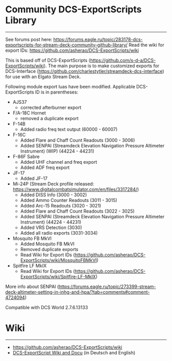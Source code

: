 # Community DCS-ExportScripts Library
---

See forums post here: https://forums.eagle.ru/topic/283178-dcs-exportscripts-for-stream-deck-community-github-library/
Read the wiki for export IDs: https://github.com/asherao/DCS-ExportScripts/wiki

This is based off of DCS-ExportScripts (https://github.com/s-d-a/DCS-ExportScripts/wiki). The main purpose is to make customized exports for DCS-Interface (https://github.com/charlestytler/streamdeck-dcs-interface) for use with an Elgato Stream Deck. 

Following module export luas have been modified. Applicable DCS-ExportScripts ID is in parentheses:
- AJS37
  - corrected afterburner export
- F/A-18C Hornet
  - removed a duplicate export
- F-14B
  - Added radio freq text output (60000 - 60007)
- F-16C
  - Added Flare and Chaff Count Readouts (3000 - 3006)
  - Added SENPAI (Streamdeck Elevation Navigation Pressure Altimeter Instrument) (WIP) (44224 - 44231)
- F-86F Sabre
  - Added UHF channel and freq export
  - Added ADF freq export
- JF-17
  - Added JF-17
- Mi-24P (Stream Deck profile released: https://www.digitalcombatsimulator.com/en/files/3317284/)
  - Added DISS Info (3000 - 3002)
  - Added Ammo Counter Readouts (3011 - 3015)
  - Added Arc-15 Readouts (3020 - 3021)
  - Added Flare and Chaff Count Readouts (3022 - 3025)
  - Added SENPAI (Streamdeck Elevation Navigation Pressure Altimeter Instrument) (44224 - 44231)
  - Added VRS Detection (3030)
  - Added all radio exports (3031-3034)
- Mosquito FB MkVI
  - Added Mosquito FB MkVI
  - Removed duplicate exports
  - Read Wiki for Export IDs (https://github.com/asherao/DCS-ExportScripts/wiki/MosquitoFBMkVI)
- Spitfire LF MkIX
  - Read Wiki for Export IDs (https://github.com/asherao/DCS-ExportScripts/wiki/Spitfire-LF-MkIX)

More info about SENPAI (https://forums.eagle.ru/topic/273399-stream-deck-altimeter-setting-in-inhg-and-hpa/?tab=comments#comment-4724094)

Compatible with DCS World 2.7.6.13133

# Wiki
---
- https://github.com/asherao/DCS-ExportScripts/wiki
- [DCS-ExportScript Wiki and Docu](https://github.com/s-d-a/DCS-ExportScripts/wiki) (in Deutsch and English)

